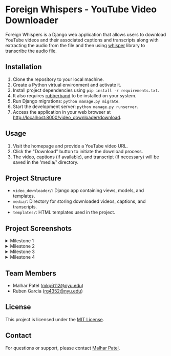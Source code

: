 # Foreign Whispers - YouTube Video Downloader

Foreign Whispers is a Django web application that allows users to download YouTube videos and their associated captions and transcripts along with extracting the audio from the file and then using [whisper](https://github.com/openai/whisper) library to transcribe the audio file.

## Installation

1. Clone the repository to your local machine.
2. Create a Python virtual environment and activate it.
3. Install project dependencies using `pip install -r requirements.txt`.
4. It also requires [rubberband](https://breakfastquay.com/rubberband/index.html) to be installed on your system.
5. Run Django migrations: `python manage.py migrate`.
6. Start the development server: `python manage.py runserver`.
7. Access the application in your web browser at [http://localhost:8000/video_downloader/download](http://localhost:8000/video_downloader/download/).

## Usage

1. Visit the homepage and provide a YouTube video URL.
2. Click the "Download" button to initiate the download process.
3. The video, captions (if available), and transcript (if necessary) will be saved in the 'media/' directory.

## Project Structure

- `video_downloader/`: Django app containing views, models, and templates.
- `media/`: Directory for storing downloaded videos, captions, and transcripts.
- `templates/`: HTML templates used in the project.

## Project Screenshots

<details>
<summary>Milestone 1</summary>
  
![image](https://github.com/Leofierus/foreign-whispers/assets/51908556/d0e3fcac-bd56-4aa2-846f-4bbd6e03b50d)
![image](https://github.com/Leofierus/foreign-whispers/assets/51908556/c5b10734-8e21-4a69-9e43-38b7dafae349)
![image](https://github.com/Leofierus/foreign-whispers/assets/51908556/1fc2c275-4161-499f-bb95-e8dd96e912c8)
![image](https://github.com/Leofierus/foreign-whispers/assets/51908556/704e92ed-1146-4af5-ad6f-10089de3afe1)
</details>

<details>
<summary>Milestone 2</summary>
  
![image](https://github.com/Leofierus/foreign-whispers/assets/51908556/84728d52-3755-4024-8d8a-298f3d56f51a)
![image](https://github.com/Leofierus/foreign-whispers/assets/51908556/c5b10734-8e21-4a69-9e43-38b7dafae349)
![image](https://github.com/Leofierus/foreign-whispers/assets/51908556/eaf2baad-9eab-4e5d-9bc4-0c528e12c769)
![image](https://github.com/Leofierus/foreign-whispers/assets/51908556/8bd6070b-dafd-4be5-adcd-24b85a60e9a2)
![image](https://github.com/Leofierus/foreign-whispers/assets/51908556/b0c984ff-3d44-4e92-ba20-87c0ab5ce9e7)
</details>

<details>
<summary>Milestone 3</summary>
  
![image](https://github.com/Leofierus/foreign-whispers/assets/51908556/ba3b6673-08d0-4eed-bc71-f159d0ae3029)
![image](https://github.com/Leofierus/foreign-whispers/assets/51908556/89ad2b5a-f262-4ecf-a7b4-1a556b2d2d6e)
![image](https://github.com/Leofierus/foreign-whispers/assets/51908556/bca1c8d2-b6f9-4c25-912d-ee1d0632f881)
</details>

<details>
<summary>Milestone 4</summary>
The application will return an audio file within the media directory of the selected translation in a .wav format.
<img width="1440" alt="Screenshot 2023-11-26 at 3 48 38 PM" src="https://github.com/Leofierus/foreign-whispers/assets/143608003/5d8272a9-3571-4c11-8dad-318b594039e9">
<img width="1440" alt="Screenshot 2023-11-26 at 3 49 11 PM" src="https://github.com/Leofierus/foreign-whispers/assets/143608003/5115426f-53d6-4118-81d5-f237e322c6d9">
</details>

## Team Members
- Malhar Patel (mkp6112@nyu.edu)
- Ruben Garcia (rg4352@nyu.edu)

## License

This project is licensed under the [MIT License](LICENSE).

## Contact

For questions or support, please contact [Malhar Patel](mailto:malhar.p@nyu.com).

